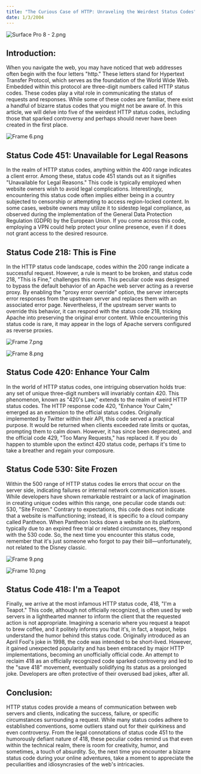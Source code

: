 ```yaml
---
title: "The Curious Case of HTTP: Unraveling the Weirdest Status Codes"
date: 1/3/2004
---
```


![Surface Pro 8 - 2.png](https://placehold.co/400x200)

## Introduction:
When you navigate the web, you may have noticed that web addresses often begin with the four letters "http." These letters stand for Hypertext Transfer Protocol, which serves as the foundation of the World Wide Web. Embedded within this protocol are three-digit numbers called HTTP status codes. These codes play a vital role in communicating the status of requests and responses. While some of these codes are familiar, there exist a handful of bizarre status codes that you might not be aware of. In this article, we will delve into five of the weirdest HTTP status codes, including those that sparked controversy and perhaps should never have been created in the first place.

![Frame 6.png](https://placehold.co/400x200)

## Status Code 451: Unavailable for Legal Reasons
In the realm of HTTP status codes, anything within the 400 range indicates a client error. Among these, status code 451 stands out as it signifies "Unavailable for Legal Reasons." This code is typically employed when website owners wish to avoid legal complications. Interestingly, encountering this status code often implies either being in a country subjected to censorship or attempting to access region-locked content. In some cases, website owners may utilize it to sidestep legal compliance, as observed during the implementation of the General Data Protection Regulation (GDPR) by the European Union. If you come across this code, employing a VPN could help protect your online presence, even if it does not grant access to the desired resource.

## Status Code 218: This is Fine
In the HTTP status code landscape, codes within the 200 range indicate a successful request. However, a rule is meant to be broken, and status code 218, "This is Fine," challenges this norm. This peculiar code was designed to bypass the default behavior of an Apache web server acting as a reverse proxy. By enabling the "proxy error override" option, the server intercepts error responses from the upstream server and replaces them with an associated error page. Nevertheless, if the upstream server wants to override this behavior, it can respond with the status code 218, tricking Apache into preserving the original error content. While encountering this status code is rare, it may appear in the logs of Apache servers configured as reverse proxies.

![Frame 7.png](https://placehold.co/400x200)

![Frame 8.png](https://placehold.co/400x200)

## Status Code 420: Enhance Your Calm
In the world of HTTP status codes, one intriguing observation holds true: any set of unique three-digit numbers will invariably contain 420. This phenomenon, known as "420's Law," extends to the realm of weird HTTP status codes. The HTTP response code 420, "Enhance Your Calm," emerged as an extension to the official status codes. Originally implemented by Twitter within their API, this code served a practical purpose. It would be returned when clients exceeded rate limits or quotas, prompting them to calm down. However, it has since been deprecated, and the official code 429, "Too Many Requests," has replaced it. If you do happen to stumble upon the extinct 420 status code, perhaps it's time to take a breather and regain your composure.

## Status Code 530: Site Frozen
Within the 500 range of HTTP status codes lie errors that occur on the server side, indicating failures or internal network communication issues. While developers have shown remarkable restraint or a lack of imagination in creating unique codes within this range, one peculiar code stands out: 530, "Site Frozen." Contrary to expectations, this code does not indicate that a website is malfunctioning; instead, it is specific to a cloud company called Pantheon. When Pantheon locks down a website on its platform, typically due to an expired free trial or related circumstances, they respond with the 530 code. So, the next time you encounter this status code, remember that it's just someone who forgot to pay their bill—unfortunately, not related to the Disney classic.

![Frame 9.png](https://placehold.co/400x200)

![Frame 10.png](https://placehold.co/400x200)

## Status Code 418: I'm a Teapot
Finally, we arrive at the most infamous HTTP status code, 418, "I'm a Teapot." This code, although not officially recognized, is often used by web servers in a lighthearted manner to inform the client that the requested action is not appropriate. Imagining a scenario where you request a teapot to brew coffee, and it politely informs you that it's, in fact, a teapot, helps understand the humor behind this status code. Originally introduced as an April Fool's joke in 1998, the code was intended to be short-lived. However, it gained unexpected popularity and has been embraced by major HTTP implementations, becoming an unofficially official code. An attempt to reclaim 418 as an officially recognized code sparked controversy and led to the "save 418" movement, eventually solidifying its status as a prolonged joke. Developers are often protective of their overused bad jokes, after all.

## Conclusion:
HTTP status codes provide a means of communication between web servers and clients, indicating the success, failure, or specific circumstances surrounding a request. While many status codes adhere to established conventions, some outliers stand out for their quirkiness and even controversy. From the legal connotations of status code 451 to the humorously defiant nature of 418, these peculiar codes remind us that even within the technical realm, there is room for creativity, humor, and sometimes, a touch of absurdity. So, the next time you encounter a bizarre status code during your online adventures, take a moment to appreciate the peculiarities and idiosyncrasies of the web's intricacies.